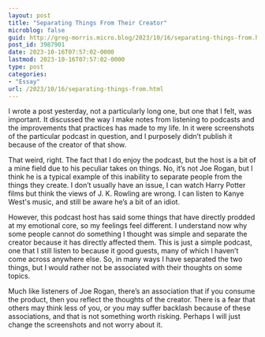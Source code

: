 ```yaml
---
layout: post
title: "Separating Things From Their Creator"
microblog: false
guid: http://greg-morris.micro.blog/2023/10/16/separating-things-from.html
post_id: 3987901
date: 2023-10-16T07:57:02-0000
lastmod: 2023-10-16T07:57:02-0000
type: post
categories:
- "Essay"
url: /2023/10/16/separating-things-from.html
---
```

I wrote a post yesterday, not a particularly long one, but one that I felt, was important. It discussed the way I make notes from listening to podcasts and the improvements that practices has made to my life. In it were screenshots of the particular podcast in question, and I purposely didn’t publish it because of the creator of that show. 

That weird, right. The fact that I do enjoy the podcast, but the host is a bit of a mine field due to his peculiar takes on things. No, it’s not Joe Rogan, but I think he is a typical example of this inability to separate people from the things they create. I don’t usually have an issue, I can watch Harry Potter films but think the views of J. K. Rowling are wrong. I can listen to Kanye West's music, and still be aware he’s a bit of an idiot. 

However, this podcast host has said some things that have directly prodded at my emotional core, so my feelings feel different. I understand now why some people cannot do something I thought was simple and separate the creator because it has directly affected them. This is just a simple podcast, one that I still listen to because it good guests, many of which I haven’t come across anywhere else. So, in many ways I have separated the two things, but I would rather not be associated with their thoughts on some topics.

Much like listeners of Joe Rogan, there’s an association that if you consume the product, then you reflect the thoughts of the creator. There is a fear that others may think less of you, or you may suffer backlash because of these associations, and that is not something worth risking. Perhaps I will just change the screenshots and not worry about it.
